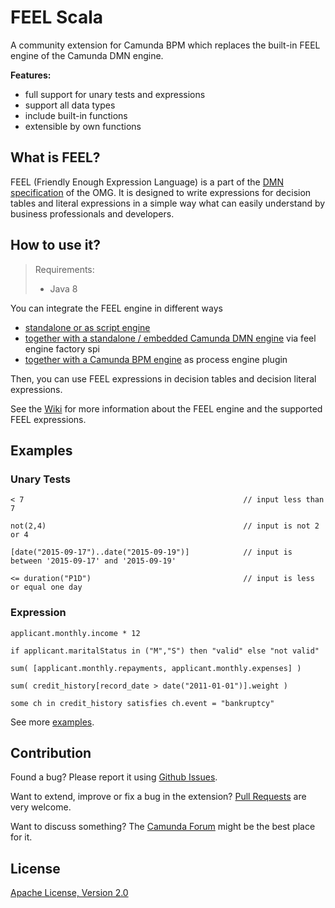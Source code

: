 # FEEL Scala

A community extension for Camunda BPM which replaces the built-in FEEL engine of the Camunda DMN engine.

**Features:**

* full support for unary tests and expressions
* support all data types
* include built-in functions
* extensible by own functions

## What is FEEL?

FEEL (Friendly Enough Expression Language) is a part of the [DMN specification](http://www.omg.org/spec/DMN/) of the OMG. It is designed to write expressions for decision tables and literal expressions in a simple way what can easily understand by business professionals and developers.

## How to use it?

> Requirements:
> * Java 8

You can integrate the FEEL engine in different ways 

* [standalone or as script engine](https://github.com/camunda/feel-scala/tree/master/feel-engine#how-to-use-it)
* [together with a standalone / embedded Camunda DMN engine](https://github.com/camunda/feel-scala/tree/master/feel-engine-factory#how-to-use-it) via feel engine factory spi
* [together with a Camunda BPM engine](https://github.com/camunda/feel-scala/tree/master/feel-engine-plugin#how-to-use-it) as process engine plugin

Then, you can use FEEL expressions in decision tables and decision literal expressions.

See the [Wiki](https://github.com/camunda/feel-scala/wiki) for more information about the FEEL engine and the supported FEEL expressions.

## Examples

### Unary Tests

```
< 7                                                 // input less than 7

not(2,4)                                            // input is not 2 or 4

[date("2015-09-17")..date("2015-09-19")]            // input is between '2015-09-17' and '2015-09-19'

<= duration("P1D")                                  // input is less or equal one day    
```

### Expression

```
applicant.monthly.income * 12                                           

if applicant.maritalStatus in ("M","S") then "valid" else "not valid"    

sum( [applicant.monthly.repayments, applicant.monthly.expenses] )        

sum( credit_history[record_date > date("2011-01-01")].weight )           

some ch in credit_history satisfies ch.event = "bankruptcy"      
```

See more [examples](https://github.com/camunda/feel-scala/tree/master/examples).

## Contribution

Found a bug? Please report it using [Github Issues](https://github.com/camunda/feel-scala/issues).

Want to extend, improve or fix a bug in the extension? [Pull Requests](https://github.com/camunda/feel-scala/pulls) are very welcome.

Want to discuss something? The [Camunda Forum](https://forum.camunda.org/c/community-extensions) might be the best place for it.

## License

[Apache License, Version 2.0](./LICENSE)
